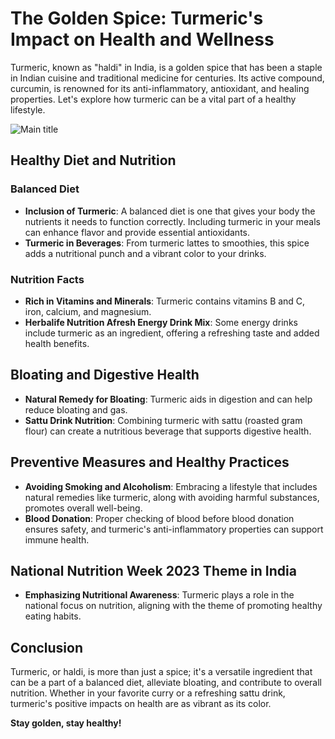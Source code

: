 # The Golden Spice: Turmeric's Impact on Health and Wellness

Turmeric, known as "haldi" in India, is a golden spice that has been a staple in Indian cuisine and traditional medicine for centuries. Its active compound, curcumin, is renowned for its anti-inflammatory, antioxidant, and healing properties. Let's explore how turmeric can be a vital part of a healthy lifestyle.

![Main title](https://farmtoyoufresh.com/images/blogs/blog_1/title_blog_1.jpg)

## **Healthy Diet and Nutrition**

### **Balanced Diet**

- **Inclusion of Turmeric**: A balanced diet is one that gives your body the nutrients it needs to function correctly. Including turmeric in your meals can enhance flavor and provide essential antioxidants.
- **Turmeric in Beverages**: From turmeric lattes to smoothies, this spice adds a nutritional punch and a vibrant color to your drinks.

### **Nutrition Facts**

- **Rich in Vitamins and Minerals**: Turmeric contains vitamins B and C, iron, calcium, and magnesium.
- **Herbalife Nutrition Afresh Energy Drink Mix**: Some energy drinks include turmeric as an ingredient, offering a refreshing taste and added health benefits.

## **Bloating and Digestive Health**

- **Natural Remedy for Bloating**: Turmeric aids in digestion and can help reduce bloating and gas.
- **Sattu Drink Nutrition**: Combining turmeric with sattu (roasted gram flour) can create a nutritious beverage that supports digestive health.

## **Preventive Measures and Healthy Practices**

- **Avoiding Smoking and Alcoholism**: Embracing a lifestyle that includes natural remedies like turmeric, along with avoiding harmful substances, promotes overall well-being.
- **Blood Donation**: Proper checking of blood before blood donation ensures safety, and turmeric's anti-inflammatory properties can support immune health.

## **National Nutrition Week 2023 Theme in India**

- **Emphasizing Nutritional Awareness**: Turmeric plays a role in the national focus on nutrition, aligning with the theme of promoting healthy eating habits.

## **Conclusion**

Turmeric, or haldi, is more than just a spice; it's a versatile ingredient that can be a part of a balanced diet, alleviate bloating, and contribute to overall nutrition. Whether in your favorite curry or a refreshing sattu drink, turmeric's positive impacts on health are as vibrant as its color.

**Stay golden, stay healthy!**
